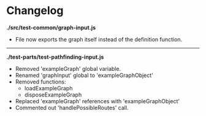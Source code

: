 # Changelog

**./src/test-common/graph-input.js**
* File now exports the graph itself instead of the definition function.

---

**./test-parts/test-pathfinding-input.js**
* Removed 'exampleGraph' global variable.
* Renamed 'graphInput' global to 'exampleGraphObject'
* Removed functions:
	* loadExampleGraph
	* disposeExampleGraph
* Replaced 'exampleGraph' references with 'exampleGraphObject'
* Commented out 'handlePossibleRoutes' call.